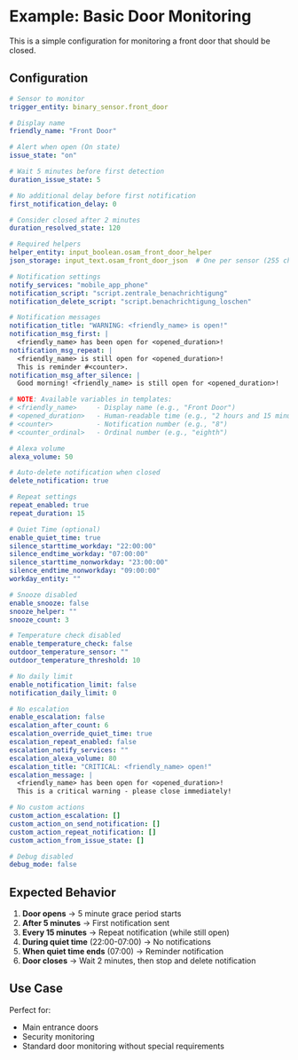 # Example: Basic Door Monitoring

This is a simple configuration for monitoring a front door that should be closed.

## Configuration

```yaml
# Sensor to monitor
trigger_entity: binary_sensor.front_door

# Display name
friendly_name: "Front Door"

# Alert when open (On state)
issue_state: "on"

# Wait 5 minutes before first detection
duration_issue_state: 5

# No additional delay before first notification
first_notification_delay: 0

# Consider closed after 2 minutes
duration_resolved_state: 120

# Required helpers
helper_entity: input_boolean.osam_front_door_helper
json_storage: input_text.osam_front_door_json  # One per sensor (255 chars sufficient)

# Notification settings
notify_services: "mobile_app_phone"
notification_script: "script.zentrale_benachrichtigung"
notification_delete_script: "script.benachrichtigung_loschen"

# Notification messages
notification_title: "WARNING: <friendly_name> is open!"
notification_msg_first: |
  <friendly_name> has been open for <opened_duration>!
notification_msg_repeat: |
  <friendly_name> is still open for <opened_duration>!
  This is reminder #<counter>.
notification_msg_after_silence: |
  Good morning! <friendly_name> is still open for <opened_duration>!

# NOTE: Available variables in templates:
# <friendly_name>     - Display name (e.g., "Front Door")
# <opened_duration>   - Human-readable time (e.g., "2 hours and 15 minutes")
# <counter>           - Notification number (e.g., "8")
# <counter_ordinal>   - Ordinal number (e.g., "eighth")

# Alexa volume
alexa_volume: 50

# Auto-delete notification when closed
delete_notification: true

# Repeat settings
repeat_enabled: true
repeat_duration: 15

# Quiet Time (optional)
enable_quiet_time: true
silence_starttime_workday: "22:00:00"
silence_endtime_workday: "07:00:00"
silence_starttime_nonworkday: "23:00:00"
silence_endtime_nonworkday: "09:00:00"
workday_entity: ""

# Snooze disabled
enable_snooze: false
snooze_helper: ""
snooze_count: 3

# Temperature check disabled
enable_temperature_check: false
outdoor_temperature_sensor: ""
outdoor_temperature_threshold: 10

# No daily limit
enable_notification_limit: false
notification_daily_limit: 0

# No escalation
enable_escalation: false
escalation_after_count: 6
escalation_override_quiet_time: true
escalation_repeat_enabled: false
escalation_notify_services: ""
escalation_alexa_volume: 80
escalation_title: "CRITICAL: <friendly_name> open!"
escalation_message: |
  <friendly_name> has been open for <opened_duration>!
  This is a critical warning - please close immediately!

# No custom actions
custom_action_escalation: []
custom_action_on_send_notification: []
custom_action_repeat_notification: []
custom_action_from_issue_state: []

# Debug disabled
debug_mode: false
```

## Expected Behavior

1. **Door opens** → 5 minute grace period starts
2. **After 5 minutes** → First notification sent
3. **Every 15 minutes** → Repeat notification (while still open)
4. **During quiet time** (22:00-07:00) → No notifications
5. **When quiet time ends** (07:00) → Reminder notification
6. **Door closes** → Wait 2 minutes, then stop and delete notification

## Use Case

Perfect for:
- Main entrance doors
- Security monitoring
- Standard door monitoring without special requirements
